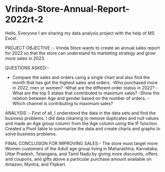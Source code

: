# Vrinda-Store-Annual-Report-2022rt-2
Hello, Everyone I am sharing my data analysis project with the help of MS Excel.
 
PROJECT OBJECTIVE :-
Vrinda Store wants to create an annual sales report for 2022 so that the store can understand its marketing strategy and grow more sales in 2023.

QUESTIONS ASKED:-
- Compare the sales and orders using a single chart and also find the month that has got the highest sales and orders.
-Who purchased more in 2022, men or women?
-What are the different order status in 2022?
-What are the top 5 states that contributed to maximum sales?
-Show the relation between Age and gender based on the number of orders.
-Which channel is contributing to maximum sales?

ANALYSIS :-
First of all, I understood the data in the data sets and find the business problems.
I did data cleaning to remove duplicates and null values and made an Age group column from the Age column using the IF function.
Created a Pivot table to summarize the data and create charts and graphs to solve business problems.

FINAL CONCLUSION FOR IMPROVING SALES:-
The store must target more Women customers of the Adult age group living in Maharashtra, Karnataka, Uttar Pradesh, Telangana, and Tamil Nadu by giving more discounts, offers and coupons, and gifts above a particular purchase amount available on Amazon, Myntra, and Flipkart.
